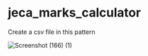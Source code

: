 # jeca_marks_calculator
Create a csv file in this pattern 


![Screenshot (166) (1)](https://github.com/Programmerlogic/jeca_marks_calculator/assets/90715479/0ca4ab6b-dab7-4af5-bb24-bf1a1a0b6a79)
